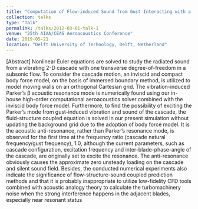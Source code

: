 ```yaml
---
title: "Computation of Flow-induced Sound from Gust Interacting with a Vibrating Cascade  Using Body Force Model"
collection: talks
type: "Talk"
permalink: /talks/2012-03-01-talk-1
venue: "25th AIAA/CEAS Aeroacoustics Conference"
date: 2019-05-21
location: "Delft University of Technology, Delft, Netherland"
---
```


[Abstract] Nonlinear Euler equations are solved to study the radiated sound from a vibrating 2-D cascade with one transverse degree-of-freedom in a subsonic flow. To consider the cascade motion, an inviscid and compact body force model, on the basis of immersed boundary method, is utilized to model moving walls on an orthogonal Cartesian grid. The vibration-induced Parker’s β acoustic resonance mode is numerically found using our in-house high-order computational aeroacoustics solver combined with the inviscid body force model. Furthermore, to find the possibility of exciting the Parker’s mode from gust-induced vibration and sound of the cascade, the fluid-structure coupled equation is solved in our present simulation without updating the background grid due to the adoption of body force model. It is the acoustic anti-resonance, rather than Parker’s resonance mode, is observed for the first time at the frequency ratio (cascade natural frequency/gust frequency), 1.0, although the current parameters, such as cascade configuration, excitation frequency and inter-blade-phase-angle of the cascade, are originally set to excite the resonance. The anti-resonance obviously causes the approximate zero unsteady loading on the cascade and silent sound field. Besides, the conducted numerical experiments also indicate the significance of flow-structure-sound coupled prediction methods and that it is probably inappropriate to utilize low-fidelity CFD tools combined with acoustic analogy theory to calculate the turbomachinery noise when the strong interference happens in the adjacent blades, especially near resonant status
